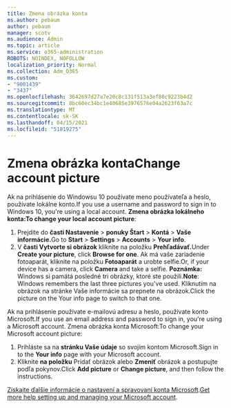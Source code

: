 ```yaml
---
title: Zmena obrázka konta
ms.author: pebaum
author: pebaum
manager: scotv
ms.audience: Admin
ms.topic: article
ms.service: o365-administration
ROBOTS: NOINDEX, NOFOLLOW
localization_priority: Normal
ms.collection: Adm_O365
ms.custom:
- "9001439"
- "3437"
ms.openlocfilehash: 3642697d27a7e20c8c131f513a3ef80c9223b4d2
ms.sourcegitcommit: 8bc60ec34bc1e40685e3976576e04a2623f63a7c
ms.translationtype: MT
ms.contentlocale: sk-SK
ms.lasthandoff: 04/15/2021
ms.locfileid: "51819275"
---
```

# <a name="change-account-picture"></a><span data-ttu-id="9be52-102">Zmena obrázka konta</span><span class="sxs-lookup"><span data-stu-id="9be52-102">Change account picture</span></span>

<span data-ttu-id="9be52-103">Ak na prihlásenie do Windowsu 10 používate meno používateľa a heslo, používate lokálne konto.</span><span class="sxs-lookup"><span data-stu-id="9be52-103">If you use a username and password to sign in to Windows 10, you're using a local account.</span></span> <span data-ttu-id="9be52-104">**Zmena obrázka lokálneho konta:**</span><span class="sxs-lookup"><span data-stu-id="9be52-104">**To change your local account picture**:</span></span>

1. <span data-ttu-id="9be52-105">Prejdite do **časti Nastavenie**  >  **ponuky Štart**  >  **Kontá**  >  **Vaše informácie.**</span><span class="sxs-lookup"><span data-stu-id="9be52-105">Go to **Start** > **Settings** > **Accounts** > **Your info**.</span></span>
2. <span data-ttu-id="9be52-106">V **časti Vytvorte si obrázok** kliknite na položku **Prehľadávať.**</span><span class="sxs-lookup"><span data-stu-id="9be52-106">Under **Create your picture**, click **Browse for one**.</span></span> <span data-ttu-id="9be52-107">Ak má vaše zariadenie fotoaparát, kliknite na položku **Fotoaparát** a urobte selfie.</span><span class="sxs-lookup"><span data-stu-id="9be52-107">Or, if your device has a camera, click **Camera** and take a selfie.</span></span> 
    <span data-ttu-id="9be52-108">**Poznámka:** Windows si pamätá posledné tri obrázky, ktoré ste použili.</span><span class="sxs-lookup"><span data-stu-id="9be52-108">**Note**: Windows remembers the last three pictures you've used.</span></span> <span data-ttu-id="9be52-109">Kliknutím na obrázok na stránke Vaše informácie sa prepnete na obrázok.</span><span class="sxs-lookup"><span data-stu-id="9be52-109">Click the picture on the Your info page to switch to that one.</span></span>

<span data-ttu-id="9be52-110">Ak na prihlásenie používate e-mailovú adresu a heslo, používate konto Microsoft.</span><span class="sxs-lookup"><span data-stu-id="9be52-110">If you use an email address and password to sign in, you're using a Microsoft account.</span></span> <span data-ttu-id="9be52-111">Zmena obrázka konta Microsoft:</span><span class="sxs-lookup"><span data-stu-id="9be52-111">To change your Microsoft account picture:</span></span>

1. <span data-ttu-id="9be52-112">Prihláste sa na **stránku Vaše údaje** so svojím kontom Microsoft.</span><span class="sxs-lookup"><span data-stu-id="9be52-112">Sign in to the **Your info** page with your Microsoft account.</span></span>
2. <span data-ttu-id="9be52-113">Kliknite **na položku** Pridať obrázok alebo **Zmeniť** obrázok a postupujte podľa pokynov.</span><span class="sxs-lookup"><span data-stu-id="9be52-113">Click **Add picture** or **Change picture**, and then follow the instructions.</span></span>

<span data-ttu-id="9be52-114">[Získajte ďalšie informácie o nastavení a spravovaní konta Microsoft](https://support.microsoft.com/products/microsoft-account?category=manage-account).</span><span class="sxs-lookup"><span data-stu-id="9be52-114">[Get more help setting up and managing your Microsoft account](https://support.microsoft.com/products/microsoft-account?category=manage-account).</span></span>
